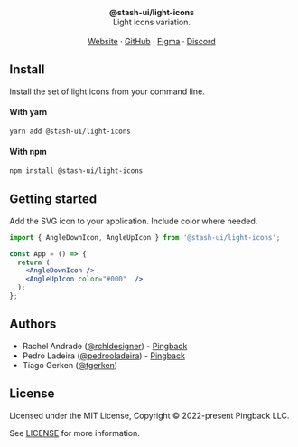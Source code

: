 <div align="center"><strong>@stash-ui/light-icons</strong></div>
<div align="center">Light icons variation.</div>
<br />
<div align="center">
<a href="https://icons.stash-ui.com">Website</a> 
<span> · </span>
<a href="https://github.com/stash-ui/icons">GitHub</a> 
<span> · </span>
<a href="https://www.figma.com/file/X5DiJzGRQXCyEfBqocT235/%5BPb%5D-Icons-1.0-%E2%9C%85?node-id=0%3A1">Figma</a>
<span> · </span>
<a href="https://stash-ui.com/discord">Discord</a>
</div>

## Install

Install the set of light icons from your command line.

#### With yarn

```sh
yarn add @stash-ui/light-icons
```

#### With npm

```sh
npm install @stash-ui/light-icons
```

## Getting started

Add the SVG icon to your application. Include color where needed.

```jsx
import { AngleDownIcon, AngleUpIcon } from '@stash-ui/light-icons';

const App = () => {
  return (
    <AngleDownIcon />
    <AngleUpIcon color="#000"  />
  );
};
```

## Authors

- Rachel Andrade ([@rchldesigner](https://twitter.com/rchldesigner)) - [Pingback](https://pingback.com)
- Pedro Ladeira ([@pedrooladeira](https://twitter.com/pedrooladeira)) - [Pingback](https://pingback.com)
- Tiago Gerken ([@tgerken](https://twitter.com/tgerken))

## License

Licensed under the MIT License, Copyright © 2022-present Pingback LLC.

See [LICENSE](./LICENSE) for more information.
